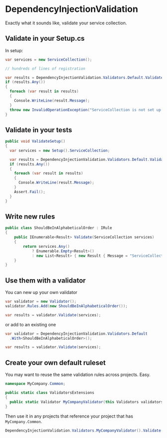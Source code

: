 # DependencyInjectionValidation

Exactly what it sounds like, validate your service collection.

## Validate in your Setup.cs

In setup:

```csharp
var services = new ServiceCollection();

// hundreds of lines of registration

var results = DependencyInjectionValidation.Validators.Default.Validate(services);
if (results.Any())
{
  foreach (var result in results)
  {
    Console.WriteLine(result.Message);
  }
  throw new InvalidOperationException("ServiceCollection is not set up correctly.");
}
```

## Validate in your tests

```csharp
public void ValidateSetup()
{
  var services = new Setup().ServiceCollection;

  var results = DependencyInjectionValidation.Validators.Default.Validate(services);
  if (results.Any())
  {
    foreach (var result in results)
    {
      Console.WriteLine(result.Message);
    }
    Assert.Fail();
  }
}
```

## Write new rules

```csharp
public class ShouldBeInAlphabeticalOrder : IRule
{
    public IEnumerable<Result> Validate(ServiceCollection services)
    {
        return services.Any()
            ? Enumerable.Empty<Result>()
            : new List<Result> { new Result { Message = "ServiceCollection should not be empty." } };
    }
}
```

## Use them with a validator

You can new up your own validator

```csharp
var validator = new Validator();
validator.Rules.Add(new ShouldBeInAlphabeticalOrder());

var results = validator.Validate(services);
```

or add to an existing one

```csharp
var validator = DependencyInjectionValidation.Validators.Default
  .With<ShouldBeInAlphabeticalOrder>();

var results = validator.Validate(services);
```

## Create your own default ruleset

You may want to reuse the same validation rules across projects. Easy.

```csharp
namespace MyCompany.Common;

public static class ValidatorsExtensions
{
  public static Validator MyCompanyValidator(this Validators validators) => validators.Default.With<ShouldBeInAlphabeticalOrder>();
}
```

Then use it in any projects that reference your project that has `MyCompany.Common`.

```csharp
DependencyInjectionValidation.Validators.MyCompanyValidator().Validate(services);
```
